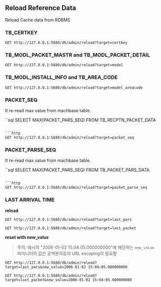 
## Reload Reference Data

Reload Cache data from RDBMS

### TB_CERTKEY

```http
GET http://127.0.0.1:5680/db/admin/reload?target=certkey
```

### TB_MODL_PACKET_MASTR and TB_MODL_PACKET_DETAIL

```http
GET http://127.0.0.1:5680/db/admin/reload?target=model
```

### TB_MODL_INSTALL_INFO and TB_AREA_CODE

```http
GET http://127.0.0.1:5680/db/admin/reload?target=model_areacode
```

### PACKET_SEQ

It re-read max value from machbase table.

``sql
SELECT MAX(PACKET_PARS_SEQ) FROM TB_RECPTN_PACKET_DATA
```

```http
GET http://127.0.0.1:5680/db/admin/reload?target=packet_seq
```

### PACKET_PARSE_SEQ

It re-read max value from machbase table.

``sql
SELECT MAX(PACKET_PARS_SEQ) FROM TB_PACKET_PARS_DATA
```

```http
GET http://127.0.0.1:5680/db/admin/reload?target=packet_parse_seq
```

### LAST ARRIVAL TIME

**reload**

```http
GET http://127.0.0.1:5680/db/admin/reload?target=last_pars
```

```http
GET http://127.0.0.1:5680/db/admin/reload?target=last_packet
```

**reset with new_value**

> 주의: 예시의 "2006-01-02 15:04:05.000000000"에 해당하는
> `new_value` 파마니터의 값은 공백문자등의 URL escaping이 필요함

```http
GET http://127.0.0.1:5680/db/admin/reload?target=last_pars&new_value=2006-01-02 15:04:05.000000000
```

```http
GET http://127.0.0.1:5680/db/admin/reload?target=last_packet&new_value=2006-01-02 15:04:05.000000000
```
